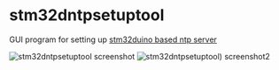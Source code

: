 # stm32dntpsetuptool
GUI program for setting up [stm32duino based ntp server](https://github.com/AlexPutz/stm32dntp)

![stm32dntpsetuptool screenshot](https://raw.github.com/AlexPutz/stm32dntpsetuptool/master/screenshots/ntp_broadcast_setup_tool.png)
![stm32dntpsetuptool) screenshot2](https://raw.github.com/AlexPutz/stm32dntpsetuptool/master/screenshots/ntp_broadcast_setup_tool_ntpservsettings.png)
